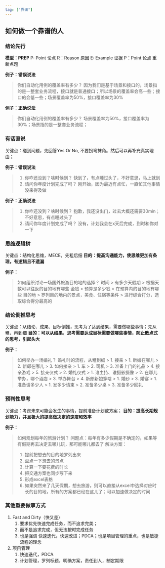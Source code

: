 ```yaml
---
tag: ["靠谱"]
---
```

## 如何做一个靠谱的人
### 结论先行
**模型：PREP**
P: Point 论点
R：Reason 原因
E: Example 证据
P：Point 论点 重新点题

**例子：错误说法**
> 你们自动化用例的覆盖率有多少？
> 因为我们是基于场景和接口的，场景指的是一整套业务流程，接口就是普通接口；所以场景的覆盖率会高一些；接口的会低一些；场景覆盖率为50%，接口覆盖率为30%

**例子：正确说法**
> 你们自动化用例的覆盖率有多少？
> 场景覆盖率为50%，接口覆盖率为30%；场景指的是一整套业务流程；

### 有话直说
关键点：碰到问题，先回答Yes Or No, 不要拐弯抹角。然后可以再补充真实理由；

**例子：错误说法**
> 1. 你咋还没到？啥时候到？
> 快到了，有点睡过头了，不好意思，马上就到
> 2. 请问你年度计划完成了吗？
> 刚开始，因为最近有点忙，一直忙其他事情没来得及做

**例子：正确说法**
> 1. 你咋还没到？啥时候到？
> 抱歉，我还没出门，过去大概还需要30min；不好意思，有点睡过头了
> 2. 请问你年度计划完成了吗？
> 没有，计划我会在x天后完成，到时和你对一下

### 思维逻辑树
关键点：结构化思维，MECE，先粗后细
**目的：提高沟通能力，使思维更加有条理，有逻辑且不遗漏**

**例子：**
> 如何组织讨论一场国外旅游目的地的选择？
> 时间
	> 有多少天假期
	> 根据天数可以往返的目的地有哪些
> 金钱
	> 预算是多少钱
	> 在预算内的目的地有哪些
> 目的地
	> 罗列目的地内的景点，美食、住宿等条件
	> 进行综合打分，选取综合得分最高的


### 结论倒推思考
关键点：从结论、成果、目标倒推，思考为了达到结果，需要做哪些事情；先从粗，再到细
**目的：可以从结果，思考需要达成目标需要做哪些事情，防止散点式的思考，引起头大**

**例子：**
> 如何举办一场婚礼？
> 婚礼时的流程，从粗到细
	> 1. 接亲
		> 1. 新娘在哪儿
		> 2. 新郎在哪儿
		> 3. 如何接亲
			> 1. 车
			> 2. 司机
			> 3. 准备上门的礼品
		> 4. 接亲游戏
		> 5. 接亲仪式
	> 2. 婚礼仪式
		> 1. 谁主持、谁摄影摄像
		> 2. 在哪儿举办，哪个酒店
		> 3. 举办舞台
		> 4. 新郎新娘穿啥
			> 1. 婚纱
	> 3. 婚宴
		> 1. 准备请多少人
			> 1. 发多少请柬
			> 2. 准备多少桌
			> 3. 准备多少回礼



### 预判性思考
关键点：考虑未来可能会发生的事情，提前准备计划或方案；
**目的：提高长期规划能力，并且极大的提高做决定的速度和效率**

**例子：**
> 如何规划每年的旅游计划？
> 问题点：每年有多少假期是不确定的，如果等有假期再去决定去哪儿玩，那可能哪儿都去了
> 解决方案：
> 1. 提前把想去的目的地罗列出来
> 2. 盘点一下想去的景点
> 3. 计算一下要花费的时长
> 4. 把交通方案也同步写下来
> 5. 形成excel表格
> 6. 如果突然来了几天假期，想去旅游，则可以直接从excel中选择对应时长的目的地，所有的方案都已经在这儿了；可以加速做决定的时间

### 其他重要做事方式
1. Fast and Dirty（快又差）
	1. 要求优先快速完成任务，而不追求完美；
	2. 而不是追求完成，但无法按时完成任务
	3. 也是强调 快速迭代，快速改进；PDCA；也是项目管理的重点，也是敏捷流程的理念
2. 项目管理
	1. 快速迭代，PDCA
	2. 计划管理，罗列标题，明确方案，责任到人，制定期限